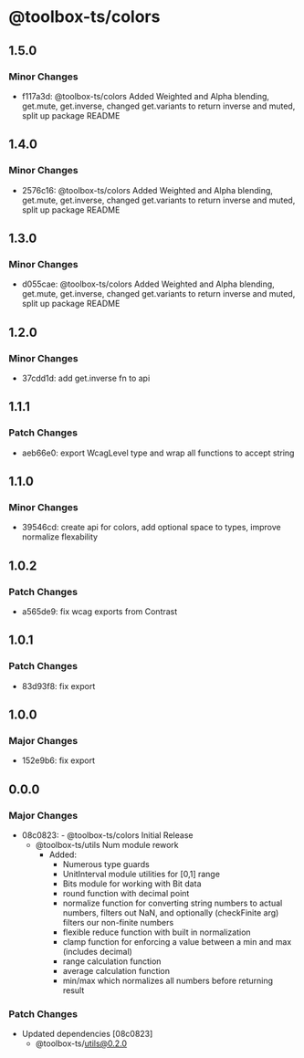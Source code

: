 # @toolbox-ts/colors

## 1.5.0

### Minor Changes

- f117a3d: @toolbox-ts/colors Added Weighted and Alpha blending, get.mute, get.inverse, changed get.variants to return inverse and muted, split up package README

## 1.4.0

### Minor Changes

- 2576c16: @toolbox-ts/colors Added Weighted and Alpha blending, get.mute, get.inverse, changed get.variants to return inverse and muted, split up package README

## 1.3.0

### Minor Changes

- d055cae: @toolbox-ts/colors Added Weighted and Alpha blending, get.mute, get.inverse, changed get.variants to return inverse and muted, split up package README

## 1.2.0

### Minor Changes

- 37cdd1d: add get.inverse fn to api

## 1.1.1

### Patch Changes

- aeb66e0: export WcagLevel type and wrap all functions to accept string

## 1.1.0

### Minor Changes

- 39546cd: create api for colors, add optional space to types, improve normalize flexability

## 1.0.2

### Patch Changes

- a565de9: fix wcag exports from Contrast

## 1.0.1

### Patch Changes

- 83d93f8: fix export

## 1.0.0

### Major Changes

- 152e9b6: fix export

## 0.0.0

### Major Changes

- 08c0823: - @toolbox-ts/colors Initial Release
  - @toolbox-ts/utils Num module rework
    - Added:
      - Numerous type guards
      - UnitInterval module utilities for [0,1] range
      - Bits module for working with Bit data
      - round function with decimal point
      - normalize function for converting string numbers to actual numbers,
        filters out NaN, and optionally (checkFinite arg) filters our non-finite
        numbers
      - flexible reduce function with built in normalization
      - clamp function for enforcing a value between a min and max (includes
        decimal)
      - range calculation function
      - average calculation function
      - min/max which normalizes all numbers before returning result

### Patch Changes

- Updated dependencies [08c0823]
  - @toolbox-ts/utils@0.2.0
